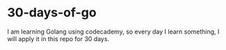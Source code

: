 # 30-days-of-go
I am learning Golang using codecademy, so every day I learn something, I will apply it in this repo for 30 days.

